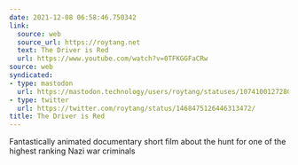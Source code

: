 ```yaml
---
date: 2021-12-08 06:58:46.750342
link:
  source: web
  source_url: https://roytang.net
  text: The Driver is Red
  url: https://www.youtube.com/watch?v=0TFKGGFaCRw
source: web
syndicated:
- type: mastodon
  url: https://mastodon.technology/users/roytang/statuses/107410012728030010
- type: twitter
  url: https://twitter.com/roytang/status/1468475126446313472/
title: The Driver is Red
---
```


Fantastically animated documentary short film about the hunt for one of the highest ranking Nazi war criminals